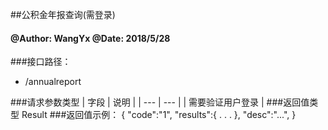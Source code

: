 ##公积金年报查询(需登录)

#### @Author: WangYx @Date: 2018/5/28 

###接口路径：   
 * /annualreport
 
###请求参数类型
| 字段 | 说明 |
| ---  | --- |
| 需要验证用户登录 |
###返回值类型
    Result
###返回值示例：
    {
        "code":"1",
        "results":{
            .
            .
            .
        },
        "desc":"...",
    }